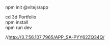 npm init @vitejs/app



cd 3d Portfolio
<br>npm install
<br>npm run dev


//http://3.7.56.107:7965/APP_SA-PYY62ZQ34Q/
